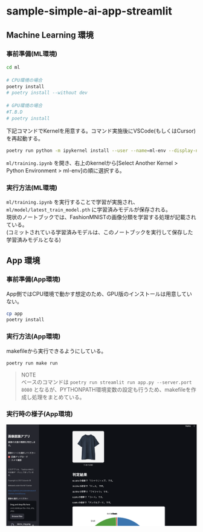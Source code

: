 # sample-simple-ai-app-streamlit

## Machine Learning 環境

### 事前準備(ML環境)

```bash
cd ml

# CPU環境の場合
poetry install
# poetry install --without dev

# GPU環境の場合
#T.B.D
# poetry install
```

下記コマンドでKernelを用意する。コマンド実施後にVSCode(もしくはCursor)を再起動する。

```bash
poetry run python -m ipykernel install --user --name=ml-env --display-name "ml-env"
```

`ml/training.ipynb` を開き、右上のkernelから[Select Another Kernel > Python Environment > ml-env]の順に選択する。

### 実行方法(ML環境)

`ml/training.ipynb` を実行することで学習が実施され、`ml/model/latest_train_model.pth` に学習済みモデルが保存される。  
現状のノートブックでは、FashionMNISTの画像分類を学習する処理が記載されている。  
(コミットされている学習済みモデルは、このノートブックを実行して保存した学習済みモデルとなる)

## App 環境

### 事前準備(App環境)

App側ではCPU環境で動かす想定のため、GPU版のインストールは用意していない。

```bash
cp app
poetry install
```

### 実行方法(App環境)

makefileから実行できるようにしている。

```bash
poetry run make run
```

> NOTE  
> ベースのコマンドは `poetry run streamlit run app.py --server.port 8080` となるが、PYTHONPATH環境変数の設定も行うため、makefileを作成し処理をまとめている。

### 実行時の様子(App環境)

![app](./img/app.png)
